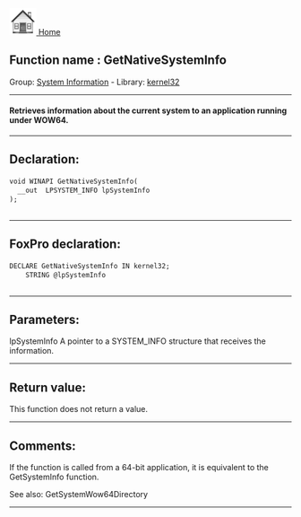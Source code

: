 [<img src="../../images/home.png"> Home ](https://github.com/VFPX/Win32API)  

## Function name : GetNativeSystemInfo
Group: [System Information](../../functions_group.md#System_Information)  -  Library: [kernel32](../../../libraries.md#kernel32)  
***  


#### Retrieves information about the current system to an application running under WOW64. 
***  


## Declaration:
```foxpro  
void WINAPI GetNativeSystemInfo(
  __out  LPSYSTEM_INFO lpSystemInfo
);
  
```  
***  


## FoxPro declaration:
```foxpro  
DECLARE GetNativeSystemInfo IN kernel32;
	STRING @lpSystemInfo
  
```  
***  


## Parameters:
lpSystemInfo 
A pointer to a SYSTEM_INFO structure that receives the information.
  
***  


## Return value:
This function does not return a value.  
***  


## Comments:
If the function is called from a 64-bit application, it is equivalent to the GetSystemInfo function.  
  
See also: GetSystemWow64Directory   
  
***  

